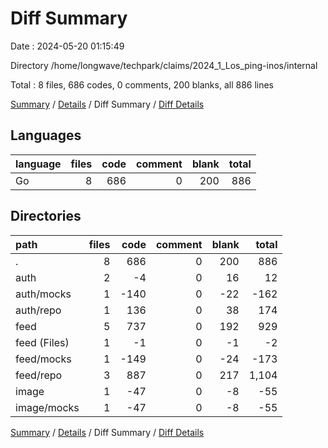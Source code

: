 # Diff Summary

Date : 2024-05-20 01:15:49

Directory /home/longwave/techpark/claims/2024_1_Los_ping-inos/internal

Total : 8 files,  686 codes, 0 comments, 200 blanks, all 886 lines

[Summary](results.md) / [Details](details.md) / Diff Summary / [Diff Details](diff-details.md)

## Languages
| language | files | code | comment | blank | total |
| :--- | ---: | ---: | ---: | ---: | ---: |
| Go | 8 | 686 | 0 | 200 | 886 |

## Directories
| path | files | code | comment | blank | total |
| :--- | ---: | ---: | ---: | ---: | ---: |
| . | 8 | 686 | 0 | 200 | 886 |
| auth | 2 | -4 | 0 | 16 | 12 |
| auth/mocks | 1 | -140 | 0 | -22 | -162 |
| auth/repo | 1 | 136 | 0 | 38 | 174 |
| feed | 5 | 737 | 0 | 192 | 929 |
| feed (Files) | 1 | -1 | 0 | -1 | -2 |
| feed/mocks | 1 | -149 | 0 | -24 | -173 |
| feed/repo | 3 | 887 | 0 | 217 | 1,104 |
| image | 1 | -47 | 0 | -8 | -55 |
| image/mocks | 1 | -47 | 0 | -8 | -55 |

[Summary](results.md) / [Details](details.md) / Diff Summary / [Diff Details](diff-details.md)